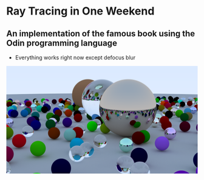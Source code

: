 # Ray Tracing in One Weekend
An implementation of the famous book using the Odin programming language
---
- Everything works right now except defocus blur

![alt text](screenshot1.png "")